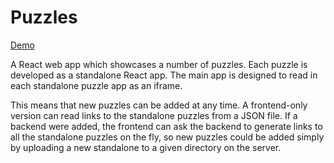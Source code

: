 # Puzzles #

[Demo](https://blackslate.github.io/iframe-puzzles)

A React web app which showcases a number of puzzles. Each puzzle is developed as a standalone React app. The main app is designed to read in each standalone puzzle app as an iframe.

This means that new puzzles can be added at any time. A frontend-only version can read links to the standalone puzzles from a JSON file. If a backend were added, the frontend can ask the backend to generate links to all the standalone puzzles on the fly, so new puzzles could be added simply by uploading a new standalone to a given directory on the server.

